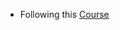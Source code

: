 -   Following this
    [Course](https://www.youtube.com/playlist?list=PL4Rj_WH6yLgWe7TxankiqkrkVKXIwOP42)
